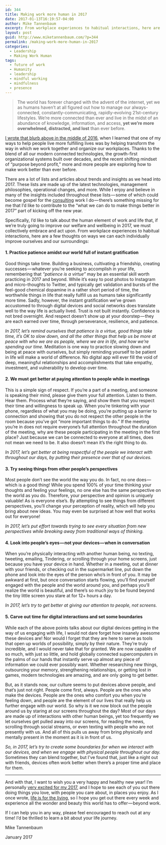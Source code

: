 ```yaml
---
id: 344
title: Making work more human in 2017
date: 2017-01-13T16:19:57-04:00
author: Mike Tannenbaum
excerpt: From workplace experiences to habitual interactions, here are a few ways we can each individually improve ourselves and our organizations.
layout: post
guid: http://www.miketannenbaum.com/?p=344
permalink: /making-work-more-human-in-2017
categories:
  - Leadership
  - Making Work Human
tags:
  - future of work
  - Humanity
  - leadership
  - mindful working
  - mindfulness
  - presence
---
```

<section class="section section--body section--first">
<div class="section-content">
<div class="section-inner sectionLayout--insetColumn">
<blockquote>
<p class="graf graf--p graf-after--figure">The world has forever changed with the advent of the internet, yet we as humans haven’t at all figured out how to manage our always-connected, constantly-communicating, rapidly-evolving 21st-century lifestyles. We’re more connected than ever and live in the midst of an abundance of knowledge, information, and access,<strong class="markup--strong markup--blockquote-strong"> yet we’re more overwhelmed, distracted, and lost</strong> than ever before.</p>
</blockquote>
<p id="fcb5" class="graf graf--p graf-after--figure"><a class="markup--anchor markup--p-anchor" href="http://www.miketannenbaum.com/an-introduction-to-my-essay-series-on-mindful-working" target="_blank" rel="nofollow noopener noreferrer" data-href="http://www.miketannenbaum.com/an-introduction-to-my-essay-series-on-mindful-working">I wrote that blurb above in the middle of 2016</a>, when I learned that one of my ways to help people live more fulfilling lives was by helping transform the way in which we work together and organize our workplaces. Thanks to the blend of all our modern connected technologies, the growth-first organizational systems built over decades, and the recent shifting mindset of “purpose beyond profit,” more and more people are exploring how to make work better than ever before.</p>
<p id="7967" class="graf graf--p graf-after--p">There are a lot of lists and articles about trends and insights as we head into 2017. These lists are made up of the latest technologies, management philosophies, operational changes, and more. While I enjoy and believe in many of the insights included throughout these lists — some of which could become gospel for the <a class="markup--anchor markup--p-anchor" href="http://www.miketannenbaum.com/work-with-me" target="_blank" rel="nofollow noopener noreferrer" data-href="http://www.miketannenbaum.com/work-with-me">consulting</a> work I do — there’s something missing for me that I’d like to contribute to the “what we can do to make things better in 2017” part of kicking off the new year.</p>
<p id="2b2a" class="graf graf--p graf-after--p">Specifically, I’d like to talk about the human element of work and life that, if we’re truly going to improve our welfare and wellbeing in 2017, we must collectively embrace and act upon. From workplace experiences to habitual interactions, here are a few thoughts on ways we can each individually improve ourselves and our surroundings:</p>

<h4 id="967e" class="graf graf--h4 graf-after--p"><strong class="markup--strong markup--h4-strong">1. Practice patience amidst our world full of instant gratification</strong></h4>
<p id="286f" class="graf graf--p graf-after--h4">Good things take time. Building a business, cultivating a friendship, creating successes — whatever you’re seeking to accomplish in your life, remembering that <em class="markup--em markup--p-em">“patience is a virtue”</em> may be an essential skill worth practicing in 2017 and beyond. While it’s easy to post photos to Instagram and micro-thoughts to Twitter, and typically get validation and bursts of the feel-good chemical dopamine in a rather short period of time, the worthwhile things in life that really fulfill us as humans take significantly more time. Sadly, however, the instant gratification we’ve grown accustomed to through digital devices and social networks does translate well to the way life is actually lived. Trust is not built instantly. Confidence is not bred overnight. And respect doesn’t show up at your doorstep — they are each earned over time, through perseverance, resilience, and patience.</p>
<p id="3f81" class="graf graf--p graf-after--p"><span class="markup--quote markup--p-quote is-other" data-creator-ids="e8410703ff49"><em class="markup--em markup--p-em">In 2017, let’s remind ourselves that patience is a virtue, good things take time, </em></span><span class="markup--quote markup--p-quote is-other" data-creator-ids="e8410703ff49"><em class="markup--em markup--p-em">it’s OK to slow down, and all the other things that help us be more at peace with who we are as people, where we are in life, and how we’re spending our time</em></span><span class="markup--quote markup--p-quote is-other" data-creator-ids="e8410703ff49"><em class="markup--em markup--p-em">.</em></span> Meditation is one way to practice slowing down and being at peace with ourselves, but simply reminding yourself to be patient in life will make a world of difference. No digital app will ever fill the void of deep, meaningful relationships and accomplishments that take empathy, investment, and vulnerability to develop over time.</p>

<h4 id="69b5" class="graf graf--h4 graf-after--p"><strong class="markup--strong markup--h4-strong">2. We must get better at paying attention to people while in meetings</strong></h4>
<p id="edd6" class="graf graf--p graf-after--h4">This is a simple sign of respect. If you’re a part of a meeting, and someone is speaking their mind, please give them your full attention. Listen to them. Hear them. Process what they’re saying, and show them that you respect their time and willingness to speak up. When you’re tinkering with your phone, regardless of what you may be doing, you’re putting up a barrier to connection and showing that you do not respect the other people in the room because you’ve got “more important things to do.” If the meeting you’re in does not require everyone’s full attention throughout the duration of the meeting, why are these people participating in the meeting in the first place? Just because we can be connected to everyone at all times, does not mean we need to be. It also doesn’t mean it’s the right thing to do.</p>
<p id="b157" class="graf graf--p graf-after--p"><em class="markup--em markup--p-em">In 2017, let’s get better at being respectful of the people we interact with throughout our days, by putting their presence over that of our devices.</em></p>

<h4 id="b20e" class="graf graf--h4 graf-after--p"><strong class="markup--strong markup--h4-strong">3. Try seeing things from other people’s perspectives</strong></h4>
<p id="124c" class="graf graf--p graf-after--h4">Most people don’t see the world the way you do. In fact, no one does — which is a good thing! While you spend 100% of your time thinking your thoughts and feeling your feelings, no one else has the same perspective on the world as you do. Therefore, your perspective and opinion is uniquely valuable! As is everyone else’s. By attempting to see things from different perspectives, you’ll change your perception of reality, which will help you bring about new ideas. You may even be surprised at how well that works out for everyone!</p>
<p id="4e93" class="graf graf--p graf-after--p"><em class="markup--em markup--p-em">In 2017, let’s put effort towards trying to see every situation from new perspectives while breaking away from traditional ways of thinking.</em></p>

<h4 id="8dc5" class="graf graf--h4 graf-after--p"><strong class="markup--strong markup--h4-strong">4. Look into people’s eyes — not your devices — when in conversation</strong></h4>
<p id="713d" class="graf graf--p graf-after--h4">When you’re physically interacting with another human being, no texting, tweeting, emailing, Tindering, or scrolling through your home screens, just because you have your device in hand. Whether in a meeting, out at dinner with your friends, or checking out in the supermarket line, put down the phone and look into the eyes of the person who’s in front of you. It may be awkward at first, but once conversation starts flowing, you’ll find yourself engaged with the people and the world around you, and perhaps you’ll realize the world is beautiful, and there’s so much joy to be found beyond the tiny little screen you stare at for 12+ hours a day.</p>
<p id="c99f" class="graf graf--p graf-after--p"><em class="markup--em markup--p-em">In 2017, let’s try to get better at giving our attention to people, not screens.</em></p>

<h4 id="86de" class="graf graf--h4 graf-after--p"><strong class="markup--strong markup--h4-strong">5. Carve out time for digital interactions and set some boundaries</strong></h4>
<p id="1a69" class="graf graf--p graf-after--h4">While each of the above points talks about our digital devices getting in the way of us engaging with life, I would not dare forget how insanely awesome these devices are! Nor would I forget that they are here to serve as tools that open up worlds of possibility, simply by their nature. They’re truly incredible, and I would never take that for granted. We are now capable of so much, with just so little, and hold globally connected supercomputers in the palms of our hands that instantly serve up almost any piece of information we could ever possibly want. Whether researching new things, outsourcing your memory, strengthening relationships, or getting lost in games, modern technologies are amazing, and are only going to get better.</p>
<p id="6d26" class="graf graf--p graf-after--p">But, as it stands now, our culture seems to put devices above people, and that’s just not right. People come first, always. People are the ones who make the devices. People are the ones who comfort you when you’re feeling down, and people are the element of our lives that really help us further engage with our world. So why is it we now block out the people around us by staring at our screens throughout the day? Most of our days are made up of interactions with other human beings, yet too frequently we let ourselves get pulled away into our screens, for reading the news, scrolling through social streams, or even texting with people who are not presently with us. And all of this pulls us away from bring physically and mentally present in the moment as it is in front of us.</p>
<p id="3eda" class="graf graf--p graf-after--p graf--trailing"><em class="markup--em markup--p-em">So, in 2017, let’s try to create some boundaries for when we interact with our devices, and when we engage with physical people throughout our day.</em> Sometimes they can blend together, but I’ve found that, just like a night out with friends, devices often work better when there’s a proper time and place for them.</p>

</div>
</div>
</section><section class="section section--body">
<div class="section-divider">

<hr class="section-divider" />

</div>
<div class="section-content">
<div class="section-inner sectionLayout--insetColumn">
<p id="73b9" class="graf graf--p graf--leading">And with that, I want to wish you a very happy and healthy new year! I’m personally <a class="markup--anchor markup--p-anchor" href="http://www.miketannenbaum.com/asking-for-help-in-2017" target="_blank" rel="nofollow noopener noreferrer" data-href="http://www.miketannenbaum.com/asking-for-help-in-2017">very excited for my 2017</a>, and I hope to see each of you out there doing things you love, with people you care about, in places you enjoy. As I once wrote, <a class="markup--anchor markup--p-anchor" href="https://medium.com/@miketnnnbm/life-is-for-the-living-d9f9843bdf12#.gc5utuax0" target="_blank" rel="noopener noreferrer" data-href="https://medium.com/@miketnnnbm/life-is-for-the-living-d9f9843bdf12#.gc5utuax0">life is for the living</a>, so I hope you get out there every week and experience all the wonder and beauty this world has to offer — beyond work.</p>
<p id="0d4b" class="graf graf--p graf-after--p">If I can help you in any way, please feel encouraged to reach out at any time! I’d be thrilled to learn a bit about your life journey.</p>
<p id="5e94" class="graf graf--p graf-after--p">Mike Tannenbaum</p>
<p id="108c" class="graf graf--p graf-after--p graf--trailing">January 2017</p>

</div>
</div>
</section>